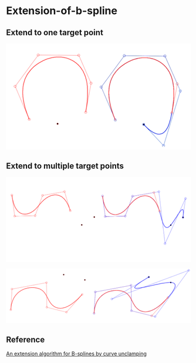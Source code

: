 # Extension-of-b-spline

## Extend to one target point
![example](https://github.com/Lxinyuelxy/Extension-of-b-spline/blob/master/screenshot/extend1.PNG)

## Extend to multiple target points
![example](https://github.com/Lxinyuelxy/Extension-of-b-spline/blob/master/screenshot/extend2a.PNG)

![example](https://github.com/Lxinyuelxy/Extension-of-b-spline/blob/master/screenshot/extend2b.PNG)

## Reference
[An extension algorithm for B-splines by curve unclamping](https://cg.cs.tsinghua.edu.cn/~shimin/pdf/cad%202002_B-spline.pdf)
